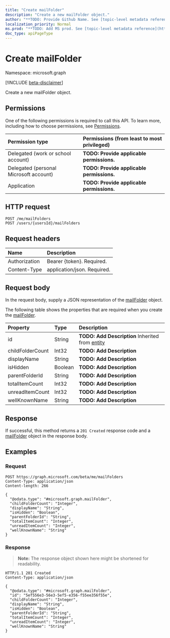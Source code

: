 ```yaml
---
title: "Create mailFolder"
description: "Create a new mailFolder object."
author: "**TODO: Provide Github Name. See [topic-level metadata reference](https://msgo.azurewebsites.net/add/document/guidelines/metadata.html#topic-level-metadata)**"
localization_priority: Normal
ms.prod: "**TODO: Add MS prod. See [topic-level metadata reference](https://msgo.azurewebsites.net/add/document/guidelines/metadata.html#topic-level-metadata)**"
doc_type: apiPageType
---
```


# Create mailFolder
Namespace: microsoft.graph

[!INCLUDE [beta-disclaimer](../../includes/beta-disclaimer.md)]

Create a new mailFolder object.

## Permissions
One of the following permissions is required to call this API. To learn more, including how to choose permissions, see [Permissions](/graph/permissions-reference).

|Permission type|Permissions (from least to most privileged)|
|:---|:---|
|Delegated (work or school account)|**TODO: Provide applicable permissions.**|
|Delegated (personal Microsoft account)|**TODO: Provide applicable permissions.**|
|Application|**TODO: Provide applicable permissions.**|

## HTTP request

<!-- {
  "blockType": "ignored"
}
-->
``` http
POST /me/mailFolders
POST /users/{usersId}/mailFolders
```

## Request headers
|Name|Description|
|:---|:---|
|Authorization|Bearer {token}. Required.|
|Content-Type|application/json. Required.|

## Request body
In the request body, supply a JSON representation of the [mailFolder](../resources/mailfolder.md) object.

The following table shows the properties that are required when you create the [mailFolder](../resources/mailfolder.md).

|Property|Type|Description|
|:---|:---|:---|
|id|String|**TODO: Add Description** Inherited from [entity](../resources/entity.md)|
|childFolderCount|Int32|**TODO: Add Description**|
|displayName|String|**TODO: Add Description**|
|isHidden|Boolean|**TODO: Add Description**|
|parentFolderId|String|**TODO: Add Description**|
|totalItemCount|Int32|**TODO: Add Description**|
|unreadItemCount|Int32|**TODO: Add Description**|
|wellKnownName|String|**TODO: Add Description**|



## Response

If successful, this method returns a `201 Created` response code and a [mailFolder](../resources/mailfolder.md) object in the response body.

## Examples

### Request
<!-- {
  "blockType": "request",
  "name": "create_mailfolder_from_"
}
-->
``` http
POST https://graph.microsoft.com/beta/me/mailFolders
Content-Type: application/json
Content-length: 266

{
  "@odata.type": "#microsoft.graph.mailFolder",
  "childFolderCount": "Integer",
  "displayName": "String",
  "isHidden": "Boolean",
  "parentFolderId": "String",
  "totalItemCount": "Integer",
  "unreadItemCount": "Integer",
  "wellKnownName": "String"
}
```


### Response
>**Note:** The response object shown here might be shortened for readability.
<!-- {
  "blockType": "response",
  "truncated": true,
  "@odata.type": "microsoft.graph.mailFolder"
}
-->
``` http
HTTP/1.1 201 Created
Content-Type: application/json

{
  "@odata.type": "#microsoft.graph.mailFolder",
  "id": "5ef556e3-56e3-5ef5-e356-f55ee356f55e",
  "childFolderCount": "Integer",
  "displayName": "String",
  "isHidden": "Boolean",
  "parentFolderId": "String",
  "totalItemCount": "Integer",
  "unreadItemCount": "Integer",
  "wellKnownName": "String"
}
```

